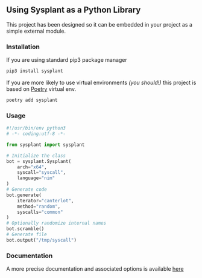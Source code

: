 ## Using Sysplant as a Python Library
This project has been designed so it can be embedded in your project as a simple external module.

### Installation
If you are using standard pip3 package manager
```bash
pip3 install sysplant
```
If you are more likely to use virtual environments *(you should!)* this project is based on [Poetry](https://python-poetry.org/) virtual env.
```bash
poetry add sysplant
```

### Usage
```python
#!/usr/bin/env python3
# -*- coding:utf-8 -*-

from sysplant import sysplant

# Initialize the class
bot = sysplant.Sysplant(
    arch="x64",
    syscall="syscall",
    language="nim"
)
# Generate code
bot.generate(
    iterator="canterlot",
    method="random",
    syscalls="common"
)
# Optionally randomize internal names
bot.scramble()
# Generate file
bot.output("/tmp/syscall")
```

### Documentation
A more precise documentation and associated options is available [here](https://x42en.github.io/sysplant/documentation/)
